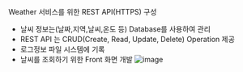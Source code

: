 Weather 서비스를 위한 REST API(HTTPS) 구성
 - 날씨 정보는(날짜,지역,날씨,온도 등) Database를 사용하여 관리
 - REST API 는 CRUD(Create, Read, Update, Delete) Operation 제공
 - 로그정보 파일 시스템에 기록
 - 날씨를 조회하기 위한 Front 화면 개발
![image](https://github.com/user-attachments/assets/b5ed5dd3-67a8-4cb5-8a46-adfc7aab54ad)
